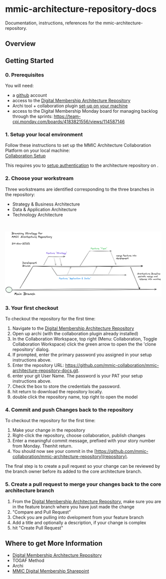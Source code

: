 # mmic-architecture-repository-docs

Documentation, instructions, references for the mmic-architecture-repository.


## Overview


## Getting Started

### 0. Prerequisites

You will need:
 - a [github](https://github.com) account
 - access to the [Digital Membership Architecture Repository](https://github.com/mmic-collaboration/mmic-architecture-repository-docs)
 - Archi tool + collaboration plugin [set-up on your machine](https://github.com/mmic-collaboration/mmic-architecture-repository-docs/blob/development/how-to-setup-archi-with-collab-mac.md)
 - access to the Digital Membership Monday board for managing backlog through the sprints: 
https://team-cpi.monday.com/boards/4183821556/views/114587146

### 1. Setup your local environment
Follow these instructions to set up the MMIC Architecture Collaboration Platform on your local machine:<br>
[Collaboration Setup](how-to-setup-archi-with-collab-mac.md)

This requires you to [setup authentication](how-to-setup-pat-authentication-for-git.md) to the architecture repository on .

### 2. Choose your workstream

Three workstreams are identified corresponding to the three branches in the repository:

- Strategy & Business Architecture
- Data & Application Architecture
- Technology Architecture

<br>

![digital memberhship branching strategy](images/digital-membership-branching-strategy.png)


### 3. Your first checkout

To checkout the repository for the first time:

 1. Navigate to the [Digital Membership Architecture Repository](https://github.com/mmic-collaboration/mmic-architecture-repository)
 1. Open up archi (with the collaboration plugin already installed)
 1. In the Collaboration Workspace, top right (Menu: Collaboration, Toggle Collaboration Workspace) click the green arrow to open the the 'clone repository' dialog.
 1. If prompted, enter the primary password you assigned in your setup instructions above.
 1. Enter the repository URL: https://github.com/mmic-collaboration/mmic-architecture-repository-docs.git.
 1. enter your git User Name.  The password is your PAT your setup instructions above.
 1. Check the box to store the credentials the password.
 1. hit return to download the repository locally.
 1. double click the repository name, top right to open the model


### 4. Commit and push Changes back to the repository

To checkout the repository for the first time:

 1. Make your change in the repository
 1. Right-click the repository, choose collaboration, publish changes
 1. Enter a meaningful commit message, prefixed with your story number from Monday. Thenhit return.
 1. You should now see your commit in the [https://github.com/mmic-collaboration/mmic-architecture-repository](repository).
 
The final step is to create a pull request so your change can be reviewed by the branch owner before its added to the core architecture branch.

### 5. Create a pull request to merge your changes back to the core architecture branch

 1. From the [Digital Membership Architecture Repository](https://github.com/mmic-collaboration/mmic-architecture-repository), make sure you are in the feature branch where you have just made the change
 1. "Compare and Pull Request"
 1. Check you are pulling into dvelopment from your feature branch
 1. Add a title and optionally a description, if your change is complex
 1. hit "Create Pull Request"

## Where to get More Information

 - [Digital Membership Architecture Repository](https://github.com/mmic-collaboration/mmic-architecture-repository-docs)
 - TOGAF Method
 - Archi
 - [MMIC Digital Membership Sharepoint](https://cpiit.sharepoint.com/sites/MMICDigitalMembership-External/Shared%20Documents)




